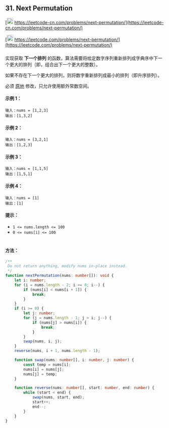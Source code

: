 ## 31. Next Permutation

[<img src="https://static.leetcode-cn.com/cn-mono-assets/production/assets/logo-dark-cn.c42314a8.svg" height="20" /> https://leetcode-cn.com/problems/next-permutation/](https://leetcode-cn.com/problems/next-permutation/)

[<img src="https://assets.leetcode.com/static_assets/public/webpack_bundles/images/logo-dark.e99485d9b.svg" height="20"/> https://leetcode.com/problems/next-permutation/](https://leetcode.com/problems/next-permutation/)

###

实现获取 **下一个排列** 的函数，算法需要将给定数字序列重新排列成字典序中下一个更大的排列（即，组合出下一个更大的整数）。

如果不存在下一个更大的排列，则将数字重新排列成最小的排列（即升序排列）。

必须 [原地](https://baike.baidu.com/item/%E5%8E%9F%E5%9C%B0%E7%AE%97%E6%B3%95) 修改，只允许使用额外常数空间。

#### 示例 1：

```
输入：nums = [1,2,3]
输出：[1,3,2]
```

#### 示例 2：

```
输入：nums = [3,2,1]
输出：[1,2,3]
```

#### 示例 3：

```
输入：nums = [1,1,5]
输出：[1,5,1]
```

#### 示例 4：

```
输入：nums = [1]
输出：[1]
```

#### 提示：

-   `1 <= nums.length <= 100`
-   `0 <= nums[i] <= 100`

#

#### 方法：

```ts
/**
 Do not return anything, modify nums in-place instead.
 */
function nextPermutation(nums: number[]): void {
    let i: number;
    for (i = nums.length - 2; i >= 0; i--) {
        if (nums[i] < nums[i + 1]) {
            break;
        }
    }
    if (i >= 0) {
        let j: number;
        for (j = nums.length - 1; j > i; j--) {
            if (nums[j] > nums[i]) {
                break;
            }
        }
        swap(nums, i, j);
    }
    reverse(nums, i + 1, nums.length - 1);

    function swap(nums: number[], i: number, j: number) {
        const temp = nums[i];
        nums[i] = nums[j];
        nums[j] = temp;
    }

    function reverse(nums: number[], start: number, end: number) {
        while (start < end) {
            swap(nums, start, end);
            start++;
            end--;
        }
    }
}
```
